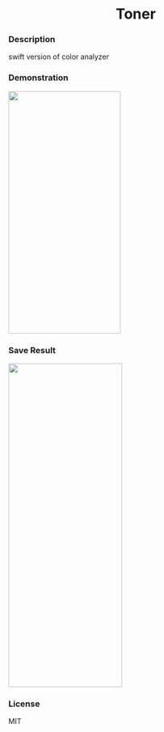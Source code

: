 <h1 align="center">Toner</h1> 

### Description

swift version of color analyzer

### Demonstration

<img src="Toner Demo.2019-03-13 22_59_09.gif" width="221.5" height="480" />

### Save Result

<img src="Toner Demo.2019-03-13 22_59_09.gif" width="225" height="641" />

### License

MIT
